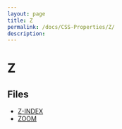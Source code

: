 ```yaml
---
layout: page
title: Z
permalink: /docs/CSS-Properties/Z/
description: 
---
```


# Z



## Files
* [Z-INDEX](/compare.html2pdf.tools/docs/CSS-Properties/Z/z-index.html)
* [ZOOM](/compare.html2pdf.tools/docs/CSS-Properties/Z/zoom.html)

